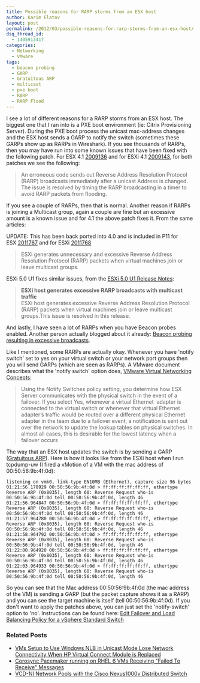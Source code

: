 ```yaml
---
title: Possible reasons for RARP storms from an ESX host
author: Karim Elatov
layout: post
permalink: /2012/03/possible-reasons-for-rarp-storms-from-an-esx-host/
dsq_thread_id:
  - 1405913417
categories:
  - Networking
  - VMware
tags:
  - beacon probing
  - GARP
  - Gratuitous ARP
  - multicast
  - pxe boot
  - RARP
  - RARP Flood
---
```

I see a lot of different reasons for a RARP storms from an ESX host. The biggest one that I ran into is a PXE boot environment (ie: Citrix Provisioning Server). During the PXE boot process the unicast mac-address changes and the ESX host sends a GARP to notify the switch (sometimes these GARPs show up as RARPs in Wireshark). If you see thousands of RARPs, then you may have run into some known issues that have been fixed with the following patch. For ESX 4.1 <a href="http://kb.vmware.com/kb/2009136" onclick="javascript:_gaq.push(['_trackEvent','outbound-article','http://kb.vmware.com/kb/2009136']);">2009136</a> and for ESXi 4.1 <a href="http://kb.vmware.com/kb/2009143" onclick="javascript:_gaq.push(['_trackEvent','outbound-article','http://kb.vmware.com/kb/2009143']);">2009143</a>, for both patches we see the following:

> An erroneous code sends out Reverse Address Resolution Protocol (RARP) broadcasts immediately after a unicast Address is changed. The issue is resolved by timing the RARP broadcasting in a timer to avoid RARP packets from flooding.

If you see a couple of RARPs, then that is normal. Another reason if RARPs is joining a Multicast group, again a couple are fine but an excessive amount is a known issue and for 4.1 the above patch fixes it. From the same articles:

UPDATE: This has been back ported into 4.0 and is included in P11 for ESX <a href="http://kb.vmware.com/kb/2011767" onclick="javascript:_gaq.push(['_trackEvent','outbound-article','http://kb.vmware.com/kb/2011767']);">2011767</a> and for ESXi <a href="http://kb.vmware.com/kb/2011768" onclick="javascript:_gaq.push(['_trackEvent','outbound-article','http://kb.vmware.com/kb/2011768']);">2011768</a>

> ESXi generates unnecessary and excessive Reverse Address Resolution Protocol (RARP) packets when virtual machines join or leave multicast groups.

ESXi 5.0 U1 fixes similar issues, from the <a href="https://www.vmware.com/support/vsphere5/doc/vsp_esxi50_u1_rel_notes.html" onclick="javascript:_gaq.push(['_trackEvent','outbound-article','http://www.vmware.com/support/vsphere5/doc/vsp_esxi50_u1_rel_notes.html']);">ESXi 5.0 U1 Release Notes</a>:

<div>
</div>

> <div>
>   <strong>ESXi host generates excessive RARP broadcasts with multicast traffic</strong><br /> ESXi host generates excessive Reverse Address Resolution Protocol (RARP) packets when virtual machines join or leave multicast groups.This issue is resolved in this release.
> </div>

And lastly, I have seen a lot of RARPs when you have Beacon probes enabled. Another person actually blogged about it already: <a href="http://virtualrj.wordpress.com/2009/01/14/beacon-probing-resulting-in-excessive-broadcasts/" onclick="javascript:_gaq.push(['_trackEvent','outbound-article','http://virtualrj.wordpress.com/2009/01/14/beacon-probing-resulting-in-excessive-broadcasts/']);">Beacon probing resulting in excessive broadcasts</a>.

Like I mentioned, some RARPs are actually okay. Whenever you have 'notify switch' set to yes on your virtual switch or your network port groups then you will send GARPs (which are seen as RARPs). A VMware document describes what the 'notify switch' option does, <a href="http://www.vmware.com/files/pdf/virtual_networking_concepts.pdf" onclick="javascript:_gaq.push(['_trackEvent','download','http://www.vmware.com/files/pdf/virtual_networking_concepts.pdf']);">VMware Virtual Networking Concepts</a>:

> Using the Notify Switches policy setting, you determine how ESX Server communicates with the physical switch in the event of a failover. If you select Yes, whenever a virtual Ethernet  adapter is connected to the virtual switch or whenever that virtual Ethernet adapter’s traffic would be routed over a different physical Ethernet adapter in the team due to a failover event, a notification is sent out over the network to update the lookup tables on physical switches. In almost all cases, this is desirable for the lowest latency when a failover occurs

The way that an ESX host updates the switch is by sending a GARP (<a href="http://wiki.wireshark.org/Gratuitous_ARP" onclick="javascript:_gaq.push(['_trackEvent','outbound-article','http://wiki.wireshark.org/Gratuitous_ARP']);">Gratuitous ARP</a>). Here is how it looks like from the ESXi host when I run tcpdump-uw (I fired a vMotion of a VM with the mac address of 00:50:56:9b:4f:0d):

	listening on vmk0, link-type EN10MB (Ethernet), capture size 96 bytes
	01:21:56.178929 00:50:56:9b:4f:0d > ff:ff:ff:ff:ff:ff, ethertype Reverse ARP (0x8035), length 60: Reverse Request who-is 00:50:56:9b:4f:0d tell 00:50:56:9b:4f:0d, length 46
	01:21:56.964847 00:50:56:9b:4f:0d > ff:ff:ff:ff:ff:ff, ethertype Reverse ARP (0x8035), length 60: Reverse Request who-is 00:50:56:9b:4f:0d tell 00:50:56:9b:4f:0d, length 46
	01:21:57.964780 00:50:56:9b:4f:0d > ff:ff:ff:ff:ff:ff, ethertype Reverse ARP (0x8035), length 60: Reverse Request who-is 00:50:56:9b:4f:0d tell 00:50:56:9b:4f:0d, length 46
	01:21:58.964792 00:50:56:9b:4f:0d > ff:ff:ff:ff:ff:ff, ethertype Reverse ARP (0x8035), length 60: Reverse Request who-is 00:50:56:9b:4f:0d tell 00:50:56:9b:4f:0d, length 46
	01:22:00.964920 00:50:56:9b:4f:0d > ff:ff:ff:ff:ff:ff, ethertype Reverse ARP (0x8035), length 60: Reverse Request who-is 00:50:56:9b:4f:0d tell 00:50:56:9b:4f:0d, length 46
	01:22:03.964933 00:50:56:9b:4f:0d > ff:ff:ff:ff:ff:ff, ethertype Reverse ARP (0x8035), length 60: Reverse Request who-is 00:50:56:9b:4f:0d tell 00:50:56:9b:4f:0d, length 46

So you can see that the Mac address 00:50:56:9b:4f:0d (the mac address of the VM) is sending a GARP (but the packet capture shows it as a RARP) and you can see the target machine is itself (tell 00:50:56:9b:4f:0d). If you don't want to apply the patches above, you can just set the 'notify-switch' option to 'no'. Instructions can be found here: <a href="http://pubs.vmware.com/vsphere-50/index.jsp?topic=/com.vmware.vsphere.networking.doc_50/GUID-D5EA6315-5DCD-463E-A701-B3D8D9250FB5.html" onclick="javascript:_gaq.push(['_trackEvent','outbound-article','http://pubs.vmware.com/vsphere-50/index.jsp?topic=/com.vmware.vsphere.networking.doc_50/GUID-D5EA6315-5DCD-463E-A701-B3D8D9250FB5.html']);">Edit Failover and Load Balancing Policy for a vSphere Standard Switch</a>

<div class="SPOSTARBUST-Related-Posts">
  <H3>
    Related Posts
  </H3>
  
  <ul class="entry-meta">
    <li class="SPOSTARBUST-Related-Post">
      <a title="VMs Setup to Use Windows NLB in Unicast Mode Lose Network Connectivity When HP Virtual Connect Module is Replaced" href="http://virtuallyhyper.com/2012/09/vms-setup-to-use-windows-nlb-in-unicast-mode-lose-network-connectivity-when-hp-virtual-connect-module-is-replaced/" onclick="javascript:_gaq.push(['_trackEvent','outbound-article','http://virtuallyhyper.com/2012/09/vms-setup-to-use-windows-nlb-in-unicast-mode-lose-network-connectivity-when-hp-virtual-connect-module-is-replaced/']);" rel="bookmark">VMs Setup to Use Windows NLB in Unicast Mode Lose Network Connectivity When HP Virtual Connect Module is Replaced</a>
    </li>
    <li class="SPOSTARBUST-Related-Post">
      <a title="Corosync Pacemaker running on RHEL 6 VMs Receiving "Failed To Receive" Messages" href="http://virtuallyhyper.com/2012/08/corosync-pacemaker-running-on-rhel-6-vms-receiving-failed-to-receive-messages/" onclick="javascript:_gaq.push(['_trackEvent','outbound-article','http://virtuallyhyper.com/2012/08/corosync-pacemaker-running-on-rhel-6-vms-receiving-failed-to-receive-messages/']);" rel="bookmark">Corosync Pacemaker running on RHEL 6 VMs Receiving "Failed To Receive" Messages</a>
    </li>
    <li class="SPOSTARBUST-Related-Post">
      <a title="VCD-NI Network Pools with the Cisco Nexus1000v Distributed Switch" href="http://virtuallyhyper.com/2012/08/vcd-ni-network-pools-with-the-cisco-nexus1000v/" onclick="javascript:_gaq.push(['_trackEvent','outbound-article','http://virtuallyhyper.com/2012/08/vcd-ni-network-pools-with-the-cisco-nexus1000v/']);" rel="bookmark">VCD-NI Network Pools with the Cisco Nexus1000v Distributed Switch</a>
    </li>
  </ul>
</div>

